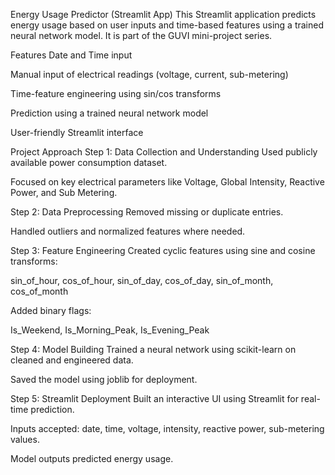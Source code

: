 Energy Usage Predictor (Streamlit App)
This Streamlit application predicts energy usage based on user inputs and time-based features using a trained neural network model. It is part of the GUVI mini-project series.

Features
Date and Time input

Manual input of electrical readings (voltage, current, sub-metering)

Time-feature engineering using sin/cos transforms

Prediction using a trained neural network model

User-friendly Streamlit interface

Project Approach
Step 1: Data Collection and Understanding
Used publicly available power consumption dataset.

Focused on key electrical parameters like Voltage, Global Intensity, Reactive Power, and Sub Metering.

Step 2: Data Preprocessing
Removed missing or duplicate entries.

Handled outliers and normalized features where needed.

Step 3: Feature Engineering
Created cyclic features using sine and cosine transforms:

sin_of_hour, cos_of_hour, sin_of_day, cos_of_day, sin_of_month, cos_of_month

Added binary flags:

Is_Weekend, Is_Morning_Peak, Is_Evening_Peak

Step 4: Model Building
Trained a neural network using scikit-learn on cleaned and engineered data.

Saved the model using joblib for deployment.

Step 5: Streamlit Deployment
Built an interactive UI using Streamlit for real-time prediction.

Inputs accepted: date, time, voltage, intensity, reactive power, sub-metering values.

Model outputs predicted energy usage.
